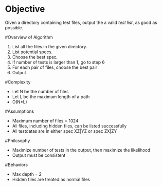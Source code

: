 # Objective
Given a directory containing test files, output the a valid _test list_, as good as possible.




#Overview of Algorithm
1. List all the files in the given directory.
2. List potential specs.
3. Choose the best spec.
4. If number of tests is larger than 1, go to step 6
5. For each pair of files, choose the best pair
6. Output

#Complexity
- Let N be the number of files
- Let L be the maximum length of a path
- O(N*L)

#Assumptions
- Maximum number of files = 1024
- All files, including hidden files, can be listed successfully
- All testdatas are in either spec XZ|YZ or spec ZX|ZY

#Philosophy
- Maximize number of tests in the output, then maximize the likelihood
- Output must be consistent

#Behaviors
- Max depth = 2
- Hidden files are treated as normal files


